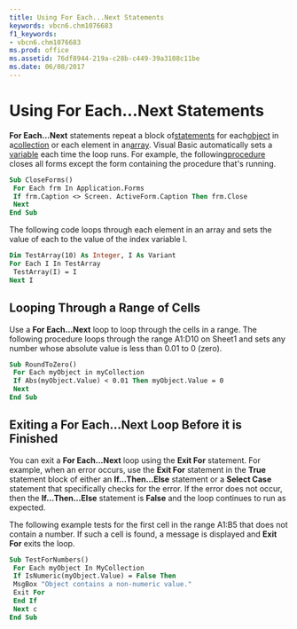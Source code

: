 ```yaml
---
title: Using For Each...Next Statements
keywords: vbcn6.chm1076683
f1_keywords:
- vbcn6.chm1076683
ms.prod: office
ms.assetid: 76df8944-219a-c28b-c449-39a3108c11be
ms.date: 06/08/2017
---
```



# Using For Each...Next Statements

 **For Each...Next** statements repeat a block of[statements](vbe-glossary.md) for each[object](vbe-glossary.md) in a[collection](vbe-glossary.md) or each element in an[array](vbe-glossary.md). Visual Basic automatically sets a [variable](vbe-glossary.md) each time the loop runs. For example, the following[procedure](vbe-glossary.md) closes all forms except the form containing the procedure that's running.


```vb
Sub CloseForms() 
 For Each frm In Application.Forms 
 If frm.Caption <> Screen. ActiveForm.Caption Then frm.Close 
 Next 
End Sub
```


The following code loops through each element in an array and sets the value of each to the value of the index variable I.




```vb
Dim TestArray(10) As Integer, I As Variant 
For Each I In TestArray 
 TestArray(I) = I 
Next I 

```


## Looping Through a Range of Cells

Use a **For Each...Next** loop to loop through the cells in a range. The following procedure loops through the range A1:D10 on Sheet1 and sets any number whose absolute value is less than 0.01 to 0 (zero).


```vb
Sub RoundToZero() 
 For Each myObject in myCollection 
 If Abs(myObject.Value) < 0.01 Then myObject.Value = 0 
 Next 
End Sub
```


## Exiting a For Each...Next Loop Before it is Finished

You can exit a **For Each...Next** loop using the **Exit For** statement. For example, when an error occurs, use the **Exit For** statement in the **True** statement block of either an **If...Then...Else** statement or a **Select Case** statement that specifically checks for the error. If the error does not occur, then the **If…Then…Else** statement is **False** and the loop continues to run as expected.

The following example tests for the first cell in the range A1:B5 that does not contain a number. If such a cell is found, a message is displayed and **Exit For** exits the loop.




```vb
Sub TestForNumbers() 
 For Each myObject In MyCollection 
 If IsNumeric(myObject.Value) = False Then 
 MsgBox "Object contains a non-numeric value." 
 Exit For 
 End If 
 Next c 
End Sub
```


